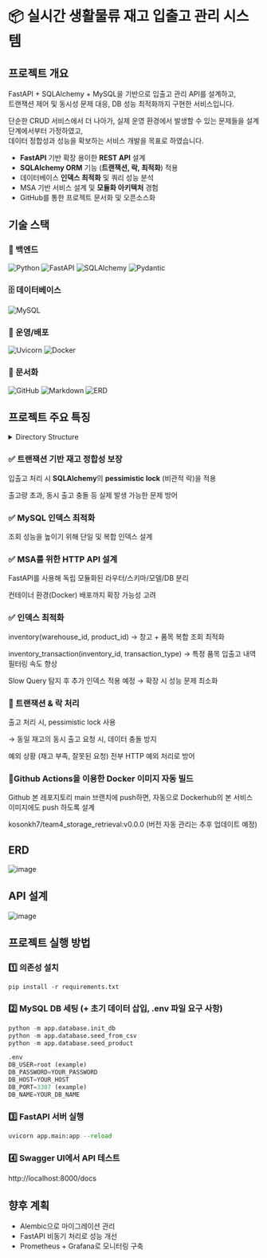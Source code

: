 # 📦 실시간 생활물류 재고 입출고 관리 시스템

## 프로젝트 개요
FastAPI + SQLAlchemy + MySQL을 기반으로 입출고 관리 API를 설계하고, <br>
트랜잭션 제어 및 동시성 문제 대응, DB 성능 최적화까지 구현한 서비스입니다. <br>

단순한 CRUD 서비스에서 더 나아가, 실제 운영 환경에서 발생할 수 있는 문제들을 설계 단계에서부터 가정하였고,<br>
데이터 정합성과 성능을 확보하는 서비스 개발을 목표로 하였습니다. <br>

- **FastAPI** 기반 확장 용이한 **REST API** 설계
- **SQLAlchemy ORM** 기능 (**트랜잭션, 락, 최적화**) 적용
- 데이터베이스 **인덱스 최적화** 및 쿼리 성능 분석
- MSA 기반 서비스 설계 및 **모듈화 아키텍처** 경험
- GitHub를 통한 프로젝트 문서화 및 오픈소스화

## 기술 스택

### 🔧 백엔드
![Python](https://img.shields.io/badge/python-3776AB?style=for-the-badge&logo=python&logoColor=white)
![FastAPI](https://img.shields.io/badge/fastapi-009688?style=for-the-badge&logo=fastapi&logoColor=white)
![SQLAlchemy](https://img.shields.io/badge/sqlalchemy-CA5040?style=for-the-badge&logo=sqlalchemy&logoColor=white)
![Pydantic](https://img.shields.io/badge/pydantic-009688?style=for-the-badge)

### 🗄️ 데이터베이스
![MySQL](https://img.shields.io/badge/mysql-4479A1?style=for-the-badge&logo=mysql&logoColor=white)

### 🚀 운영/배포
![Uvicorn](https://img.shields.io/badge/uvicorn-111111?style=for-the-badge)
![Docker](https://img.shields.io/badge/docker-2496ED?style=for-the-badge&logo=docker&logoColor=white)

### 📝 문서화
![GitHub](https://img.shields.io/badge/github-181717?style=for-the-badge&logo=github&logoColor=white)
![Markdown](https://img.shields.io/badge/markdown-000000?style=for-the-badge&logo=markdown&logoColor=white)
![ERD](https://img.shields.io/badge/ERD%20Diagram-FF6F61?style=for-the-badge)


## 프로젝트 주요 특징
<details>
<summary> Directory Structure </summary>
📦app <br>
 ┣ 📂core <br>
 ┃ ┗ 📜base.py <br>
 ┣ 📂database <br>
 ┃ ┣ 📂seed_data <br>
 ┃ ┃ ┣ 📜logistics.csv <br>
 ┃ ┃ ┗ 📜warehouse.csv <br>
 ┃ ┣ 📜config.py <br>
 ┃ ┣ 📜init_db.py <br>
 ┃ ┣ 📜seed_from_csv.py <br>
 ┃ ┣ 📜seed_product.py <br>
 ┃ ┗ 📜session.py <br>
 ┣ 📂models <br>
 ┃ ┣ 📜inventory.py <br>
 ┃ ┣ 📜inventory_transaction.py <br>
 ┃ ┣ 📜product.py <br>
 ┃ ┣ 📜warehouse.py <br>
 ┃ ┗ 📜__init__.py <br>
 ┣ 📂routers <br>
 ┃ ┣ 📜inventory_router.py <br>
 ┃ ┣ 📜inventory_transaction.py <br>
 ┃ ┗ 📜warehouse.py <br>
 ┣ 📂schemas <br>
 ┃ ┣ 📜inventory_schema.py <br>
 ┃ ┣ 📜inventory_transaction.py <br>
 ┃ ┣ 📜product.py <br>
 ┃ ┗ 📜warehouse.py <br>
 ┃ <br>
 ┗ 📜main.py <br>
</details>

### ✅ 트랜잭션 기반 재고 정합성 보장

입출고 처리 시 **SQLAlchemy**의 **pessimistic lock** (비관적 락)을 적용

출고량 초과, 동시 출고 충돌 등 실제 발생 가능한 문제 방어

### ✅ MySQL 인덱스 최적화

조회 성능을 높이기 위해 단일 및 복합 인덱스 설계

### ✅ MSA를 위한 HTTP API 설계

FastAPI를 사용해 독립 모듈화된 라우터/스키마/모델/DB 분리

컨테이너 환경(Docker) 배포까지 확장 가능성 고려

### ✅ 인덱스 최적화

inventory(warehouse_id, product_id) → 창고 + 품목 복합 조회 최적화

inventory_transaction(inventory_id, transaction_type) → 특정 품목 입출고 내역 필터링 속도 향상

Slow Query 탐지 후 추가 인덱스 적용 예정 → 확장 시 성능 문제 최소화

### 🔐 트랜잭션 & 락 처리

출고 처리 시, pessimistic lock 사용

→ 동일 재고의 동시 출고 요청 시, 데이터 충돌 방지

예외 상황 (재고 부족, 잘못된 요청) 전부 HTTP 예외 처리로 방어

### 🔱Github Actions을 이용한 Docker 이미지 자동 빌드

Github 본 레포지토리 main 브랜치에 push하면, 자동으로 Dockerhub의 본 서비스 이미지에도 push 하도록 설계

kosonkh7/team4_storage_retrieval:v0.0.0 (버전 자동 관리는 추후 업데이트 예정)

## ERD
![image](https://github.com/user-attachments/assets/ffa0d13e-3198-46e3-83a8-f0544ae00c4a)

## API 설계
![image](https://github.com/user-attachments/assets/386fdc68-730f-4d43-9b73-95b57d46b8ac)

##  프로젝트 실행 방법
### 1️⃣ 의존성 설치
```
pip install -r requirements.txt
```

### 2️⃣ MySQL DB 세팅 (+ 초기 데이터 삽입, .env 파일 요구 사항)
```python
python -m app.database.init_db
python -m app.database.seed_from_csv
python -m app.database.seed_product
```
```sql
.env
DB_USER=root (example)
DB_PASSWORD=YOUR_PASSWORD
DB_HOST=YOUR_HOST
DB_PORT=3307 (example)
DB_NAME=YOUR_DB_NAME
```

### 3️⃣ FastAPI 서버 실행
```python
uvicorn app.main:app --reload
```

### 4️⃣ Swagger UI에서 API 테스트
http://localhost:8000/docs

## 향후 계획
- Alembic으로 마이그레이션 관리
- FastAPI 비동기 처리로 성능 개선
- Prometheus + Grafana로 모니터링 구축
